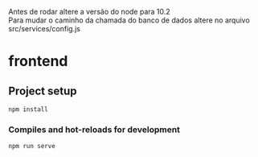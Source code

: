 Antes de rodar altere a versão do node para 10.2 
<br>
Para mudar o caminho da chamada do banco de dados altere no arquivo src/services/config.js


# frontend

## Project setup
```
npm install
```

### Compiles and hot-reloads for development
```
npm run serve
```


